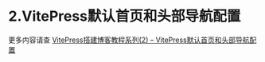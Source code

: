 # 2.VitePress默认首页和头部导航配置

更多内容请查
[VitePress搭建博客教程系列(2) – VitePress默认首页和头部导航配置](http://www.qianduan8.com/2024.html)